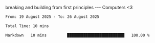 breaking and building from first principles --- Computers <3

<!--START_SECTION:waka-->

```txt
From: 19 August 2025 - To: 26 August 2025

Total Time: 10 mins

Markdown   10 mins         █████████████████████████   100.00 %
```

<!--END_SECTION:waka-->
